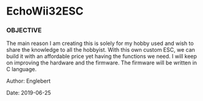 # EchoWii32ESC
### OBJECTIVE
The main reason I am creating this is solely for my hobby used and wish to share the knowledge to all the hobbyist. With this own custom ESC,
we can build it with an affordable price yet having the functions we need. I will keep on improving the hardware and the firmware. The firmware
will be written in C language.

Author: Englebert

Date: 2019-06-25
